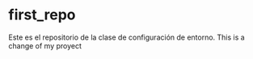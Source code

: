 # first_repo
Este es el repositorio de la clase de configuración de entorno.
This is a change of my proyect